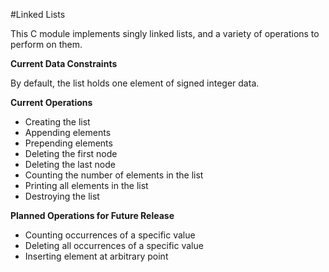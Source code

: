 #Linked Lists

This C module implements singly linked lists, and a variety of operations to perform on them. 

**Current Data Constraints**

By default, the list holds one element of signed integer data. 

**Current Operations**

- Creating the list
- Appending elements
- Prepending elements
- Deleting the first node
- Deleting the last node
- Counting the number of elements in the list
- Printing all elements in the list
- Destroying the list

**Planned Operations for Future Release**

- Counting occurrences of a specific value
- Deleting all occurrences of a specific value
- Inserting element at arbitrary point
